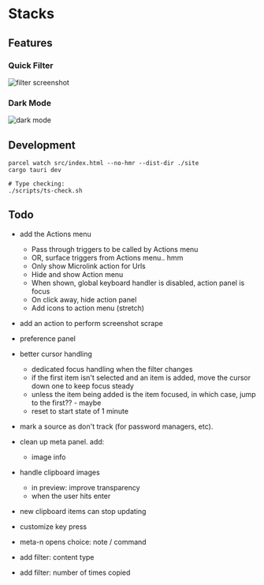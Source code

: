 # Stacks

## Features

### Quick Filter

![filter screenshot](./docs/filter-screenshot.webp)

### Dark Mode

![dark mode](./docs/dark-mode.webp)

## Development

```
parcel watch src/index.html --no-hmr --dist-dir ./site
cargo tauri dev

# Type checking:
./scripts/ts-check.sh
```

## Todo

- add the Actions menu
    - Pass through triggers to be called by Actions menu
    - OR, surface triggers from Actions menu.. hmm
    - Only show Microlink action for Urls
    - Hide and show Action menu
    - When shown, global keyboard handler is disabled, action panel is focus
    - On click away, hide action panel
    - Add icons to action menu (stretch)

- add an action to perform screenshot scrape
- preference panel

- better cursor handling
    - dedicated focus handling when the filter changes
    - if the first item isn't selected and an item is added, move the cursor
      down one to keep focus steady
    - unless the item being added is the item focused, in which case, jump to
      the first?? - maybe
    - reset to start state of 1 minute

- mark a source as don't track (for password managers, etc).

- clean up meta panel. add:
    - image info

- handle clipboard images
    - in preview: improve transparency
    - when the user hits enter

- new clipboard items can stop updating

- customize key press
- meta-n opens choice: note / command
- add filter: content type
- add filter: number of times copied
